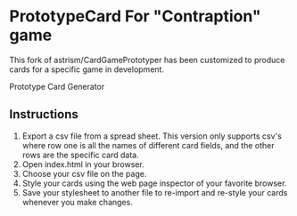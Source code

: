 PrototypeCard For "Contraption" game
=============

This fork of astrism/CardGamePrototyper has been customized to produce cards for
a specific game in development.

Prototype Card Generator

Instructions
------------

1. Export a csv file from a spread sheet. This version only supports csv's where row one is all the names of different card fields, and the other rows are the specific card data.
2. Open index.html in your browser.
3. Choose your csv file on the page.
4. Style your cards using the web page inspector of your favorite browser.
5. Save your stylesheet to another file to re-import and re-style your cards whenever you make changes.
